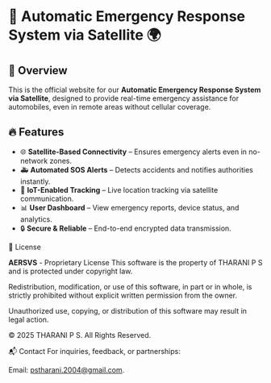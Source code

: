 # 🚀 Automatic Emergency Response System via Satellite 🌍

## 📌 Overview
This is the official website for our **Automatic Emergency Response System via Satellite**, designed to provide real-time emergency assistance for automobiles, even in remote areas without cellular coverage.

## 🔥 Features
- 🌐 **Satellite-Based Connectivity** – Ensures emergency alerts even in no-network zones.
- 🚑 **Automated SOS Alerts** – Detects accidents and notifies authorities instantly.
- 📡 **IoT-Enabled Tracking** – Live location tracking via satellite communication.
- 📊 **User Dashboard** – View emergency reports, device status, and analytics.
- 🔒 **Secure & Reliable** – End-to-end encrypted data transmission.  
  
📜 License

**AERSVS** - Proprietary License
This software is the property of THARANI P S and is protected under copyright law.

Redistribution, modification, or use of this software, in part or in whole, is strictly prohibited without explicit written permission from the owner.

Unauthorized use, copying, or distribution of this software may result in legal action.

© 2025 THARANI P S. All Rights Reserved.

📬 Contact
For inquiries, feedback, or partnerships:

Email: pstharani.2004@gmail.com.
